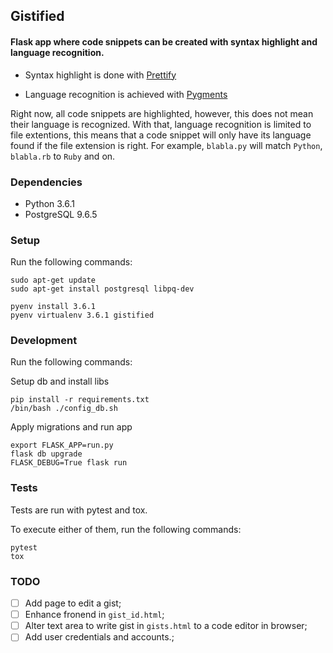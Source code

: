 ## Gistified

#### Flask app where code snippets can be created with syntax highlight and language recognition.

- Syntax highlight is done with [Prettify](https://github.com/google/code-prettify)

- Language recognition is achieved with [Pygments](http://pygments.org/)


Right now, all code snippets are highlighted, however, this does not mean their language is recognized. With that, language recognition is limited to file extentions, this means that a code snippet will only have its language found if the file extension is right. For example, `blabla.py` will match `Python`, `blabla.rb` to `Ruby` and on.

### Dependencies

- Python 3.6.1
- PostgreSQL 9.6.5

### Setup

Run the following commands:

```
sudo apt-get update
sudo apt-get install postgresql libpq-dev

pyenv install 3.6.1
pyenv virtualenv 3.6.1 gistified
```

### Development

Run the following commands:

Setup db and install libs

```
pip install -r requirements.txt
/bin/bash ./config_db.sh
```

Apply migrations and run app

```
export FLASK_APP=run.py
flask db upgrade
FLASK_DEBUG=True flask run
```

### Tests

Tests are run with pytest and tox.

To execute either of them, run the following commands:

```
pytest
tox
```


### TODO

- [ ] Add page to edit a gist;
- [ ] Enhance fronend in `gist_id.html`;
- [ ] Alter text area to write gist in `gists.html` to a code editor in browser;
- [ ] Add user credentials and accounts.;
